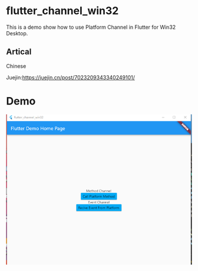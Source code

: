 # flutter_channel_win32

  This is a demo show how to use Platform Channel in Flutter for Win32 Desktop.


## Artical
 Chinese 
 
 Juejin:https://juejin.cn/post/7023209343340249101/

 # Demo
![avatar](/channel_demo.png)
